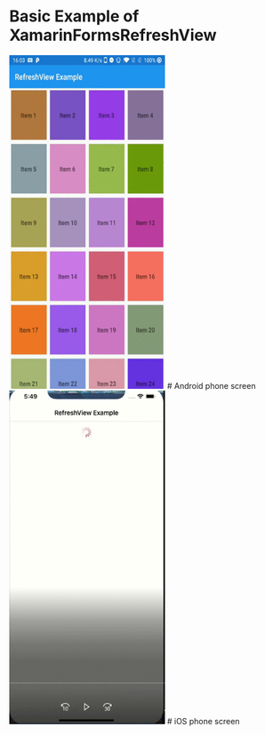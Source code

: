 # Basic Example of XamarinFormsRefreshView

<img src="https://github.com/chetanrawat04/XamarinFormsRefreshView/blob/master/Refreshview/Refreshview/ScreenShot/android.gif" width="280" height="600">
# Android phone screen
<img src="https://github.com/chetanrawat04/XamarinFormsRefreshView/blob/master/Refreshview/Refreshview/ScreenShot/ios.gif" width="280" height="600" >
# iOS phone screen
